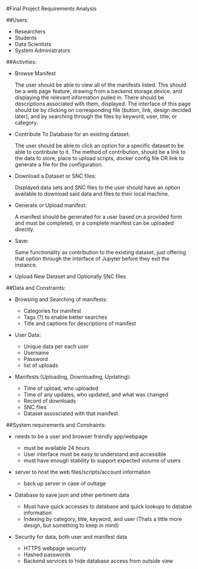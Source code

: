 #Final Project Requirements Analysis


##Users:
    
* Researchers
* Students
* Data Scientists
* System Administrators

##Activities:
* Browse Manifest

	The user should be able to view all of the manifests listed. This should be a web page feature, drawing from a backend storage device, and displaying the relevant information pulled in. There should be descriptions associated with them, displayed. The interface of this page should be by clicking on corresponding file (button, link, design decided later), and by searching through the files by keyword, user, title, or category.
* Contribute To Database for an existing dataset:

	The user should be able to click an option for a specific dataset to be able to contribute to it. The method of contribution, should be a link to the data to store, place to upload scripts, docker config file OR link to generate a file for the configuration.
* Download a Dataset or SNC files:

	Displayed data sets and SNC files to the user should have an option available to download said data and files to their local machine.
* Generate or Upload manifest:

	A manifest should be generated for a user based on a provided form and must be completed, or a complete manifest can be uploaded directly.

* Save:

	Same functionality as contribution to the existing dataset, just offering that option through the interface of Jupyter before they exit the instance.

* Upload New Dataset and Optionally SNC files

##Data and Constraints:
* Browsing and Searching of manifests:
	- Categories for manifest
	- Tags (?) to enable better searches
	- Title and captions for descriptions of manifest

* User Data:
	- Unique data per each user
	- Username
	- Password
	- list of uploads

* Manifests (Uploading, Downloading, Updating):
	- Time of upload, who uploaded
	- Time of any updates, who updated, and what was changed
	- Record of downloads
	- SNC files
	- Dataset assosciated with that manifest

##System requirements and Constraints:

* needs to be a user and browser friendly app/webpage
	- must be available 24 hours
	- User interface must be easy to understand and accessible
	- must have enough stability to support expected volume of users

* server to host the web files/scripts/account information
	- back up server in case of outtage

* Database to save json and other pertinent data
	- Must have quick accesses to database and quick lookups to databse information
	- Indexing by category, title, keyword, and user (Thats a little more design, but something to keep in mind)

* Security for data, both user and manifest data
	- HTTPS webpage security
	- Hashed passwords
	- Backend services to hide database access from outside view




